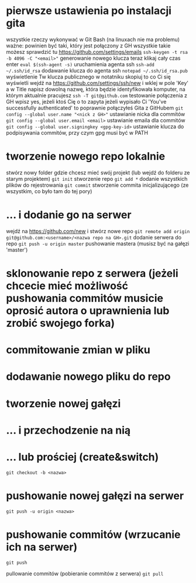 # pierwsze ustawienia po instalacji gita
wszystkie rzeczy wykonywać w Git Bash (na linuxach nie ma problemu)
ważne: <email> powinien być taki, który jest połączony z GH
wszystkie takie możesz sprawdzić tu https://github.com/settings/emails
`ssh-keygen -t rsa -b 4096 -C "<email>"` generowanie nowego klucza
teraz klikaj cały czas enter
`eval $(ssh-agent -s)` uruchamienia agenta ssh
`ssh-add ~/.ssh/id_rsa` dodawanie klucza do agenta ssh
`notepad ~/.ssh/id_rsa.pub` wyświetlenie Tw klucza publicznego w notatniku
skopiuj to co Ci się wyświetli
wejdź na https://github.com/settings/ssh/new i wklej w pole 'Key'
a w Title napisz dowolną nazwę, która będzie identyfikowała komputer, na którym aktualnie pracujesz
`ssh -T git@github.com` testowanie połączenia z GH
wpisz yes, jeżeli ktoś Cię o to zapyta
jeżeli wypisało Ci 'You've successfully authenticated' to poprawnie połączyłeś Gita z GitHubem
`git config --global user.name "<nick z GH>"` ustawianie nicka dla commitów
`git config --global user.email <email>` ustawianie emaila dla commitów
`git config --global user.signingkey <gpg-key-id>` ustawianie klucza do podpisywania commitów, przy czym gpg musi być w PATH

# tworzenie nowego repo lokalnie
stwórz nowy folder gdzie chcesz mieć swój projekt (lub wejdź do folderu ze starym projektem)
`git init` stworzenie repo
`git add *` dodanie wszystkich plików do rejestrowania
`git commit` stworzenie commita inicjalizującego (ze wszystkim, co było tam do tej pory)

# ... i dodanie go na serwer
wejdź na https://github.com/new i stwórz nowe repo
`git remote add origin git@github.com:<username>/<nazwa repo na GH>.git` dodanie serwera do repo
`git push -u origin master` pushowanie mastera (musisz być na gałęzi 'master')

# sklonowanie repo z serwera (jeżeli chcecie mieć możliwość pushowania commitów musicie oprosić autora o uprawnienia lub zrobić swojego forka)

# commitowanie zmian w pliku

# dodawanie nowego pliku do repo

# tworzenie nowej gałęzi

# ... i przechodzenie na nią

# ... lub prościej (create&switch)
`git checkout -b <nazwa>`

# pushowanie nowej gałęzi na serwer
`git push -u origin <nazwa>`

# pushowanie commitów (wrzucanie ich na serwer)
`git push`

pullowanie commitów (pobieranie commitów z serwera)
`git pull`
